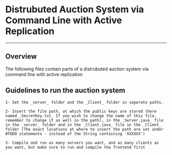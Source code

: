 # Distrubuted Auction System via Command Line with Active Replication

-------------------------------------------------------------

## Overview

The following files contain parts of a distrubuted auction system via command line with active replication

## Guidelines to run the auction system

    1- Set the _server_ folder and the _Client_ folder in seperate paths.
    
    2- Insert the file path, at which the public keys are stored (here named _SecretKey.txt_ If you wish to change the name of this file, remember to change it as well in the path), in the _Server.java_ file in the _server_ folder and in the _Client.java_ file in the _Client_ folder (The exact locations at where to insert the path are set under #TODO statements - instead of the String containing 'XXXXXX')
    
    3- Compile and run as many servers you want, and as many clients as you want, but make sure to run and compile the frontend first
    
    


